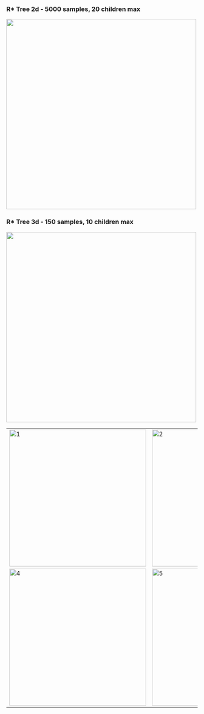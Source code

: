 ### R* Tree 2d - 5000 samples, 20 children max
<img src="https://github.com/TrustinN/RRT-path-planning/blob/main/r_trees/examples/r_tree_2d.png" width="500">

### R* Tree 3d - 150 samples, 10 children max
<img src="https://github.com/TrustinN/RRT-path-planning/blob/main/r_trees/examples/r_tree_3d.mov" width="500">

<table>
  <tr>
    <td> <img src="https://github.com/TrustinN/RRT-path-planning/blob/main/rrt_methods/examples/rrt_race.png" alt="1" width=360px height=360px></td>
    <td> <img src="https://github.com/TrustinN/RRT-path-planning/blob/main/rrt_methods/examples/rrt_sqom.png" alt="2" width=360px height=360px></td>
    <td><img src="https://github.com/TrustinN/RRT-path-planning/blob/main/rrt_methods/examples/rrt_maze.png" alt="3" width=360px height=360px></td>
  </tr> 
  <tr>
    <td> <img src="https://github.com/TrustinN/RRT-path-planning/blob/main/rrt_methods/examples/rrt_connect_race.png" alt="4" width=360px height=360px></td>
    <td> <img src="https://github.com/TrustinN/RRT-path-planning/blob/main/rrt_methods/examples/rrt_connect_sqom.png" alt="5" width=360px height=360px></td>
    <td><img src="https://github.com/TrustinN/RRT-path-planning/blob/main/rrt_methods/examples/rrt_connect_maze.png" align="right" alt="6" width=360px height=360px></td>
  </td>
  </tr>
</table>
